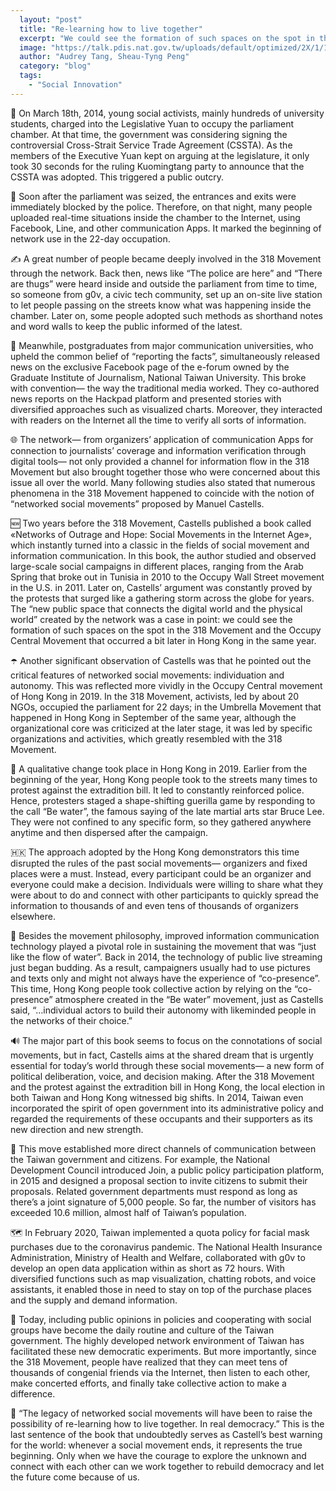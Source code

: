```yaml
---
  layout: "post"
  title: "Re-learning how to live together"
  excerpt: "We could see the formation of such spaces on the spot in the 318 Movement and the Occupy Central Movement that occurred a bit later in Hong Kong in the same year."
  image: "https://talk.pdis.nat.gov.tw/uploads/default/optimized/2X/1/19409f250bf3b34c4bab71e985bb282f2cbfd4aa_2_1380x516.jpeg"
  author: "Audrey Tang, Sheau-Tyng Peng"
  category: "blog"
  tags: 
    - "Social Innovation"
---
```


🌻 On March 18th, 2014, young social activists, mainly hundreds of university students, charged into the Legislative Yuan to occupy the parliament chamber. At that time, the government was considering signing the controversial Cross-Strait Service Trade Agreement (CSSTA). As the members of the Executive Yuan kept on arguing at the legislature, it only took 30 seconds for the ruling Kuomingtang party to announce that the CSSTA was adopted. This triggered a public outcry.

📲 Soon after the parliament was seized, the entrances and exits were immediately blocked by the police. Therefore, on that night, many people uploaded real-time situations inside the chamber to the Internet, using Facebook, Line, and other communication Apps. It marked the beginning of network use in the 22-day occupation.

✍️ A great number of people became deeply involved in the 318 Movement through the network. Back then, news like “The police are here” and “There are thugs” were heard inside and outside the parliament from time to time, so someone from g0v, a civic tech community, set up an on-site live station to let people passing on the streets know what was happening inside the chamber. Later on, some people adopted such methods as shorthand notes and word walls to keep the public informed of the latest.

📰 Meanwhile, postgraduates from major communication universities, who upheld the common belief of “reporting the facts”, simultaneously released news on the exclusive Facebook page of the e-forum owned by the Graduate Institute of Journalism, National Taiwan University. This broke with convention— the way the traditional media worked. They co-authored news reports on the Hackpad platform and presented stories with diversified approaches such as visualized charts. Moreover, they interacted with readers on the Internet all the time to verify all sorts of information.

🌐 The network— from organizers’ application of communication Apps for connection to journalists’ coverage and information verification through digital tools— not only provided a channel for information flow in the 318 Movement but also brought together those who were concerned about this issue all over the world. Many following studies also stated that numerous phenomena in the 318 Movement happened to coincide with the notion of “networked social movements” proposed by Manuel Castells.

🆕 Two years before the 318 Movement, Castells published a book called «Networks of Outrage and Hope: Social Movements in the Internet Age», which instantly turned into a classic in the fields of social movement and information communication. In this book, the author studied and observed large-scale social campaigns in different places, ranging from the Arab Spring that broke out in Tunisia in 2010 to the Occupy Wall Street movement in the U.S. in 2011. Later on, Castells’ argument was constantly proved by the protests that surged like a gathering storm across the globe for years. The “new public space that connects the digital world and the physical world” created by the network was a case in point: we could see the formation of such spaces on the spot in the 318 Movement and the Occupy Central Movement that occurred a bit later in Hong Kong in the same year.

☂️ Another significant observation of Castells was that he pointed out the critical features of networked social movements: individuation and autonomy. This was reflected more vividly in the Occupy Central movement of Hong Kong in 2019. In the 318 Movement, activists, led by about 20 NGOs, occupied the parliament for 22 days; in the Umbrella Movement that happened in Hong Kong in September of the same year, although the organizational core was criticized at the later stage, it was led by specific organizations and activities, which greatly resembled with the 318 Movement.

🌊 A qualitative change took place in Hong Kong in 2019. Earlier from the beginning of the year, Hong Kong people took to the streets many times to protest against the extradition bill. It led to constantly reinforced police. Hence, protesters staged a shape-shifting guerilla game by responding to the call “Be water”, the famous saying of the late martial arts star Bruce Lee. They were not confined to any specific form, so they gathered anywhere anytime and then dispersed after the campaign.

🇭🇰 The approach adopted by the Hong Kong demonstrators this time disrupted the rules of the past social movements— organizers and fixed places were a must. Instead, every participant could be an organizer and everyone could make a decision. Individuals were willing to share what they were about to do and connect with other participants to quickly spread the information to thousands of and even tens of thousands of organizers elsewhere.

🚸 Besides the movement philosophy, improved information communication technology played a pivotal role in sustaining the movement that was “just like the flow of water”. Back in 2014, the technology of public live streaming just began budding. As a result, campaigners usually had to use pictures and texts only and might not always have the experience of “co-presence”. This time, Hong Kong people took collective action by relying on the “co-presence” atmosphere created in the “Be water” movement, just as Castells said, “…individual actors to build their autonomy with likeminded people in the networks of their choice.”

🔊 The major part of this book seems to focus on the connotations of social movements, but in fact, Castells aims at the shared dream that is urgently essential for today’s world through these social movements— a new form of political deliberation, voice, and decision making. After the 318 Movement and the protest against the extradition bill in Hong Kong, the local election in both Taiwan and Hong Kong witnessed big shifts. In 2014, Taiwan even incorporated the spirit of open government into its administrative policy and regarded the requirements of these occupants and their supporters as its new direction and new strength.

🙋 This move established more direct channels of communication between the Taiwan government and citizens. For example, the National Development Council introduced Join, a public policy participation platform, in 2015 and designed a proposal section to invite citizens to submit their proposals. Related government departments must respond as long as there’s a joint signature of 5,000 people. So far, the number of visitors has exceeded 10.6 million, almost half of Taiwan’s population.

🗺️ In February 2020, Taiwan implemented a quota policy for facial mask purchases due to the coronavirus pandemic. The National Health Insurance Administration, Ministry of Health and Welfare, collaborated with g0v to develop an open data application within as short as 72 hours. With diversified functions such as map visualization, chatting robots, and voice assistants, it enabled those in need to stay on top of the purchase places and the supply and demand information.

🗽 Today, including public opinions in policies and cooperating with social groups have become the daily routine and culture of the Taiwan government. The highly developed network environment of Taiwan has facilitated these new democratic experiments. But more importantly, since the 318 Movement, people have realized that they can meet tens of thousands of congenial friends via the Internet, then listen to each other, make concerted efforts, and finally take collective action to make a difference.

🎁 “The legacy of networked social movements will have been to raise the possibility of re-learning how to live together. In real democracy.” This is the last sentence of the book that undoubtedly serves as Castell’s best warning for the world: whenever a social movement ends, it represents the true beginning. Only when we have the courage to explore the unknown and connect with each other can we work together to rebuild democracy and let the future come because of us.
